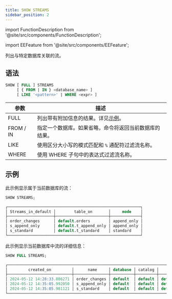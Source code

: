 ```yaml
---
title: SHOW STREAMS
sidebar_position: 2
---
```

import FunctionDescription from '@site/src/components/FunctionDescription';

<FunctionDescription description="Introduced or updated: v1.2.460"/>

import EEFeature from '@site/src/components/EEFeature';

<EEFeature featureName='STREAM'/>

列出与特定数据库关联的流。

## 语法

```sql
SHOW [ FULL ] STREAMS 
     [ { FROM | IN } <database_name> ]  
     [ LIKE '<pattern>' | WHERE <expr> ]
```

| 参数      | 描述                                                                                         |
|-----------|----------------------------------------------------------------------------------------------|
| FULL      | 列出带有附加信息的结果。详见[示例](#examples)。                                                |
| FROM / IN | 指定一个数据库。如果省略，命令将返回当前数据库的结果。                                         |
| LIKE      | 使用区分大小写的模式匹配和 `%` 通配符过滤流名称。                                              |
| WHERE     | 使用 WHERE 子句中的表达式过滤流名称。                                                         |

## 示例

此示例显示属于当前数据库的流：

```sql
SHOW STREAMS;

┌──────────────────────────────────────────────────────────┐
│ Streams_in_default │        table_on       │     mode    │
├────────────────────┼───────────────────────┼─────────────┤
│ order_changes      │ default.orders        │ append_only │
│ s_append_only      │ default.t_append_only │ append_only │
│ s_standard         │ default.t_standard    │ standard    │
└──────────────────────────────────────────────────────────┘
```

此示例显示当前数据库中流的详细信息：

```sql
SHOW FULL STREAMS;

┌─────────────────────────────────────────────────────────────────────────────────────────────────────────────────────────────────────────────────────┐
│         created_on         │      name     │ database │ catalog │        table_on       │       owner      │ comment │     mode    │ invalid_reason │
├────────────────────────────┼───────────────┼──────────┼─────────┼───────────────────────┼──────────────────┼─────────┼─────────────┼────────────────┤
│ 2024-05-12 14:28:33.886271 │ order_changes │ default  │ default │ default.orders        │ NULL             │         │ append_only │                │
│ 2024-05-12 14:35:05.992050 │ s_append_only │ default  │ default │ default.t_append_only │ NULL             │         │ append_only │                │
│ 2024-05-12 14:35:05.981121 │ s_standard    │ default  │ default │ default.t_standard    │ NULL             │         │ standard    │                │
└─────────────────────────────────────────────────────────────────────────────────────────────────────────────────────────────────────────────────────┘
```
